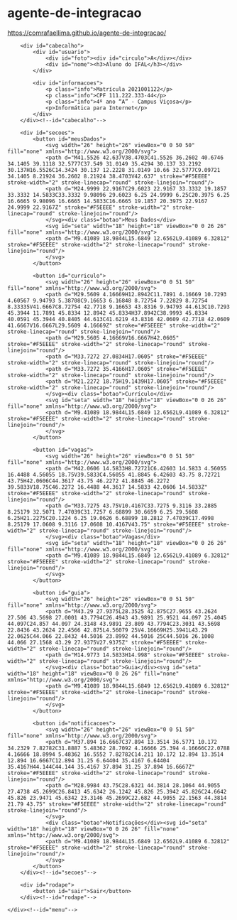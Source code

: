 # agente-de-integracao

https://comrafaellima.github.io/agente-de-integracao/

<!DOCTYPE html>
<html lang="pt-br">
<head>
    <meta charset="UTF-8">
    <meta http-equiv="X-UA-Compatible" content="IE=edge">
    <meta name="viewport" content="width=device-width, initial-scale=1.0">
    <title>Estágio na Hora | Área do Estudante</title>
    <link rel="stylesheet" href="./css/menu/menu-cabecalho.css">
    <link rel="stylesheet" href="./css/menu/menu-secoes.css">
    <link rel="stylesheet" href="./css/menu/menu-rodape.css">
</head>
<body>
    <div id="menu">

        <div id="cabecalho">
            <div id="usuario">
                <div id="foto"><div id="circulo">A</div></div>
                <div id="nome"><h3>Aluno do IFAL</h3></div>
            </div>

            <div id="informacoes">
                <p class="info">Matrícula 2021001122</p>
                <p class="info">CPF 111.222.333-44</p>
                <p class="info">4º ano “A” - Campus Viçosa</p>
                <p>Informática para Internet</p>
            </div>
        </div><!--id="cabecalho"-->

        <div id="secoes">
            <button id="meusDados">
                <svg width="26" height="26" viewBox="0 0 50 50" fill="none" xmlns="http://www.w3.org/2000/svg">
                <path d="M41.5526 42.637V38.4703C41.5526 36.2602 40.6746 34.1405 39.1118 32.5777C37.549 31.0149 35.4294 30.137 33.2192 30.137H16.5526C14.3424 30.137 12.2228 31.0149 10.66 32.5777C9.09721 34.1405 8.21924 36.2602 8.21924 38.4703V42.637" stroke="#F5EEEE" stroke-width="2" stroke-linecap="round" stroke-linejoin="round"/>
                <path d="M24.9999 22.9167C29.6023 22.9167 33.3332 19.1857 33.3332 14.5833C33.3332 9.98096 29.6023 6.25 24.9999 6.25C20.3975 6.25 16.6665 9.98096 16.6665 14.5833C16.6665 19.1857 20.3975 22.9167 24.9999 22.9167Z" stroke="#F5EEEE" stroke-width="2" stroke-linecap="round" stroke-linejoin="round"/>
                </svg><div class="botao">Meus Dados</div>
                <svg id="seta" width="18" height="18" viewBox="0 0 26 26" fill="none" xmlns="http://www.w3.org/2000/svg">
                <path d="M9.41089 18.9844L15.6849 12.6562L9.41089 6.32812" stroke="#F5EEEE" stroke-width="2" stroke-linecap="round" stroke-linejoin="round"/>
                </svg>
            </button>

            <button id="curriculo">
                <svg width="26" height="26" viewBox="0 0 51 50" fill="none" xmlns="http://www.w3.org/2000/svg">
                <path d="M29.5609 4.16669H12.8942C11.7891 4.16669 10.7293 4.60567 9.94793 5.38708C9.16653 6.16848 8.72754 7.22829 8.72754 8.33335V41.6667C8.72754 42.7718 9.16653 43.8316 9.94793 44.613C10.7293 45.3944 11.7891 45.8334 12.8942 45.8334H37.8942C38.9993 45.8334 40.0591 45.3944 40.8405 44.613C41.6219 43.8316 42.0609 42.7718 42.0609 41.6667V16.6667L29.5609 4.16669Z" stroke="#F5EEEE" stroke-width="2" stroke-linecap="round" stroke-linejoin="round"/>
                <path d="M29.5605 4.16669V16.6667H42.0605" stroke="#F5EEEE" stroke-width="2" stroke-linecap="round" stroke-linejoin="round"/>
                <path d="M33.7272 27.0834H17.0605" stroke="#F5EEEE" stroke-width="2" stroke-linecap="round" stroke-linejoin="round"/>
                <path d="M33.7272 35.4166H17.0605" stroke="#F5EEEE" stroke-width="2" stroke-linecap="round" stroke-linejoin="round"/>
                <path d="M21.2272 18.75H19.1439H17.0605" stroke="#F5EEEE" stroke-width="2" stroke-linecap="round" stroke-linejoin="round"/>
                </svg><div class="botao">Currículo</div>
                <svg id="seta" width="18" height="18" viewBox="0 0 26 26" fill="none" xmlns="http://www.w3.org/2000/svg">
                <path d="M9.41089 18.9844L15.6849 12.6562L9.41089 6.32812" stroke="#F5EEEE" stroke-width="2" stroke-linecap="round" stroke-linejoin="round"/>
                </svg>
            </button>

            <button id="vagas">
                <svg width="26" height="26" viewBox="0 0 51 50" fill="none" xmlns="http://www.w3.org/2000/svg">
                <path d="M42.0606 14.5833H8.72721C6.42603 14.5833 4.56055 16.4488 4.56055 18.75V39.5833C4.56055 41.8845 6.42603 43.75 8.72721 43.75H42.0606C44.3617 43.75 46.2272 41.8845 46.2272 39.5833V18.75C46.2272 16.4488 44.3617 14.5833 42.0606 14.5833Z" stroke="#F5EEEE" stroke-width="2" stroke-linecap="round" stroke-linejoin="round"/>
                <path d="M33.7275 43.75V10.4167C33.7275 9.3116 33.2885 8.25179 32.5071 7.47039C31.7257 6.68899 30.6659 6.25 29.5608 6.25H21.2275C20.1224 6.25 19.0626 6.68899 18.2812 7.47039C17.4998 8.25179 17.0608 9.3116 17.0608 10.4167V43.75" stroke="#F5EEEE" stroke-width="2" stroke-linecap="round" stroke-linejoin="round"/>
                </svg><div class="botao">Vagas</div>
                <svg id="seta" width="18" height="18" viewBox="0 0 26 26" fill="none" xmlns="http://www.w3.org/2000/svg">
                <path d="M9.41089 18.9844L15.6849 12.6562L9.41089 6.32812" stroke="#F5EEEE" stroke-width="2" stroke-linecap="round" stroke-linejoin="round"/>
                </svg>
            </button>

            <button id="guia">
                <svg width="26" height="26" viewBox="0 0 51 50" fill="none" xmlns="http://www.w3.org/2000/svg">
                <path d="M43.29 27.9375L28.3525 42.875C27.9655 43.2624 27.506 43.5698 27.0001 43.7794C26.4943 43.9891 25.9521 44.097 25.4045 44.097C24.857 44.097 24.3148 43.9891 23.809 43.7794C23.3031 43.5698 22.8436 43.2624 22.4566 42.875L4.56079 25V4.16669H25.3941L43.29 22.0625C44.066 22.8432 44.5016 23.8992 44.5016 25C44.5016 26.1008 44.066 27.1568 43.29 27.9375V27.9375Z" stroke="#F5EEEE" stroke-width="2" stroke-linecap="round" stroke-linejoin="round"/>
                <path d="M14.9773 14.5833H14.998" stroke="#F5EEEE" stroke-width="2" stroke-linecap="round" stroke-linejoin="round"/>
                </svg><div class="botao">Guia</div><svg id="seta" width="18" height="18" viewBox="0 0 26 26" fill="none" xmlns="http://www.w3.org/2000/svg">
                <path d="M9.41089 18.9844L15.6849 12.6562L9.41089 6.32812" stroke="#F5EEEE" stroke-width="2" stroke-linecap="round" stroke-linejoin="round"/>
                </svg>
            </button>

            <button id="notificacoes">
                <svg width="26" height="26" viewBox="0 0 51 50" fill="none" xmlns="http://www.w3.org/2000/svg">
                <path d="M37.894 16.6667C37.894 13.3514 36.5771 10.172 34.2329 7.82782C31.8887 5.48362 28.7092 4.16666 25.394 4.16666C22.0788 4.16666 18.8994 5.48362 16.5552 7.82782C14.211 10.172 12.894 13.3514 12.894 16.6667C12.894 31.25 6.64404 35.4167 6.64404 35.4167H44.144C44.144 35.4167 37.894 31.25 37.894 16.6667Z" stroke="#F5EEEE" stroke-width="2" stroke-linecap="round" stroke-linejoin="round"/>
                <path d="M28.9984 43.75C28.6321 44.3814 28.1064 44.9055 27.4738 45.2699C26.8413 45.6342 26.1242 45.826 25.3942 45.826C24.6642 45.826 23.9471 45.6342 23.3146 45.2699C22.682 44.9055 22.1563 44.3814 21.79 43.75" stroke="#F5EEEE" stroke-width="2" stroke-linecap="round" stroke-linejoin="round"/>
                </svg>
                <div class="botao">Notificações</div><svg id="seta" width="18" height="18" viewBox="0 0 26 26" fill="none" xmlns="http://www.w3.org/2000/svg">
                <path d="M9.41089 18.9844L15.6849 12.6562L9.41089 6.32812" stroke="#F5EEEE" stroke-width="2" stroke-linecap="round" stroke-linejoin="round"/>
                </svg>
            </button>
        </div><!--id="secoes"-->

        <div id="rodape">
            <button id="sair">Sair</button>
        </div><!--id="rodape"-->

    </div><!--id="menu"-->
    
</body>
</html>
